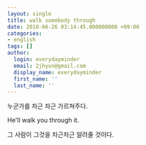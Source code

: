```yaml
---
layout: single
title: walk somebody through
date: 2010-06-26 03:14:45.000000000 +09:00
categories:
- english
tags: []
author:
  login: everydayminder
  email: 2jhyun@gmail.com
  display_name: everydayminder
  first_name: ''
  last_name: ''
---
```

누군가를 차근 차근 가르쳐주다.

He'll walk you through it.

그 사람이 그것을 차근차근 알려줄 것이다.

